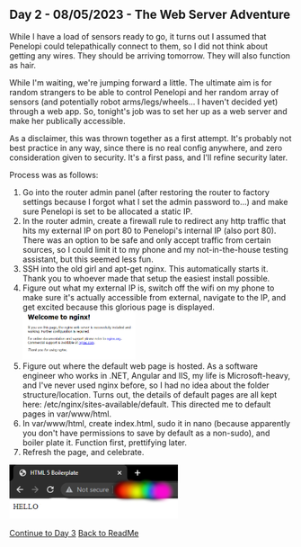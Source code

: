 ## Day 2 - 08/05/2023 - The Web Server Adventure
While I have a load of sensors ready to go, it turns out I assumed that Penelopi could telepathically connect to them, so I did not think about getting any wires. They should be arriving tomorrow. They will also function as hair. 

While I'm waiting, we're jumping forward a little. The ultimate aim is for random strangers to be able to control Penelopi and her random array of sensors (and potentially robot arms/legs/wheels... I haven't decided yet) through a web app. So, tonight's job was to set her up as a web server and make her publically accessible.

As a disclaimer, this was thrown together as a first attempt. It's probably not best practice in any way, since there is no real config anywhere, and zero consideration given to security. It's a first pass, and I'll refine security later.  

Process was as follows: 
1. Go into the router admin panel (after restoring the router to factory settings because I forgot what I set the admin password to...) and make sure Penelopi is set to be allocated a static IP.
2. In the router admin, create a firewall rule to redirect any http traffic that hits my external IP on port 80 to Penelopi's internal IP (also port 80). There was an option to be safe and only accept traffic from certain sources, so I could limit it to my phone and my not-in-the-house testing assistant, but this seemed less fun. 
3. SSH into the old girl and apt-get nginx. This automatically starts it. Thank you to whoever made that setup the easiest install possible. 
4. Figure out what my external IP is, switch off the wifi on my phone to make sure it's actually accessible from external, navigate to the IP, and get excited because this glorious page is displayed. <img src="Images/nginx.png" width="200">
5. Figure out where the default web page is hosted. As a software engineer who works in .NET, Angular and IIS, my life is Microsoft-heavy, and I've never used nginx before, so I had no idea about the folder structure/location. Turns out, the details of default pages are all kept here: /etc/nginx/sites-available/default. This directed me to default pages in var/www/html.
6. In var/www/html, create index.html, sudo it in nano (because apparently you don't have permissions to save by default as a non-sudo), and boiler plate it. Function first, prettifying later.
7. Refresh the page, and celebrate. 
<img src="/Images/custompage.png" width="300">

[Continue to Day 3](/Blogs/May2023/2023.05.14.md)
[Back to ReadMe](/Readme.md)